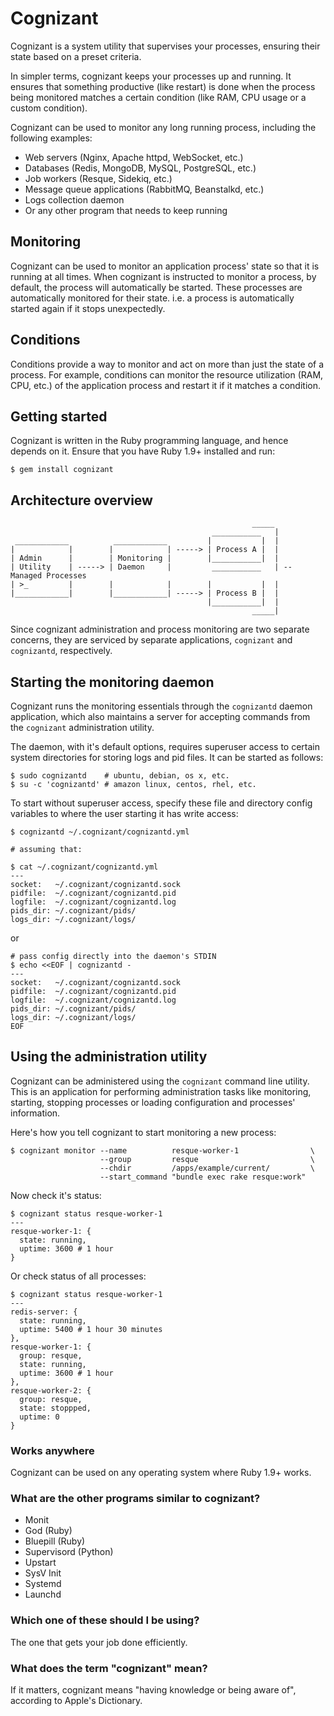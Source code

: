 # Cognizant

Cognizant is a system utility that supervises your processes, ensuring their
state based on a preset criteria.

In simpler terms, cognizant keeps your processes up and running. It ensures
that something productive (like restart) is done when the process being
monitored matches a certain condition (like RAM, CPU usage or a custom
condition).

Cognizant can be used to monitor any long running process, including the
following examples:

- Web servers (Nginx, Apache httpd, WebSocket, etc.)
- Databases (Redis, MongoDB, MySQL, PostgreSQL, etc.)
- Job workers (Resque, Sidekiq, etc.)
- Message queue applications (RabbitMQ, Beanstalkd, etc.)
- Logs collection daemon
- Or any other program that needs to keep running

## Monitoring

Cognizant can be used to monitor an application process' state so that it
is running at all times. When cognizant is instructed to monitor a process,
by default, the process will automatically be started. These processes are
automatically monitored for their state. i.e. a process is automatically
started again if it stops unexpectedly.

## Conditions

Conditions provide a way to monitor and act on more than just the state of a
process. For example, conditions can monitor the resource utilization (RAM,
CPU, etc.) of the application process and restart it if it matches a
condition.

## Getting started

Cognizant is written in the Ruby programming language, and hence depends on
it. Ensure that you have Ruby 1.9+ installed and run:

    $ gem install cognizant

## Architecture overview

                                                          _____
                                                 ___________   |
     ____________          ____________         |           |  |
    |            |        |            | -----> | Process A |  |
    | Admin      |        | Monitoring |        |___________|  |
    | Utility    | -----> | Daemon     |         ___________   | -- Managed Processes
    | >_         |        |            |        |           |  |
    |____________|        |____________| -----> | Process B |  |
                                                |___________|  |
                                                          _____|

Since cognizant administration and process monitoring are two separate concerns, they are serviced by separate applications, `cognizant` and `cognizantd`, respectively.

## Starting the monitoring daemon

Cognizant runs the monitoring essentials through the `cognizantd` daemon application, which also maintains a server for accepting commands from the `cognizant` administration utility.

The daemon, with it's default options, requires superuser access to certain system directories for storing logs and pid files. It can be started as follows:

    $ sudo cognizantd    # ubuntu, debian, os x, etc.
    $ su -c 'cognizantd' # amazon linux, centos, rhel, etc.

To start without superuser access, specify these file and directory config variables to where the user starting it has write access:

    $ cognizantd ~/.cognizant/cognizantd.yml
    
    # assuming that:
    
    $ cat ~/.cognizant/cognizantd.yml
    ---
    socket:   ~/.cognizant/cognizantd.sock
    pidfile:  ~/.cognizant/cognizantd.pid
    logfile:  ~/.cognizant/cognizantd.log
    pids_dir: ~/.cognizant/pids/
    logs_dir: ~/.cognizant/logs/

or

    # pass config directly into the daemon's STDIN
    $ echo <<EOF | cognizantd -
    ---
    socket:   ~/.cognizant/cognizantd.sock
    pidfile:  ~/.cognizant/cognizantd.pid
    logfile:  ~/.cognizant/cognizantd.log
    pids_dir: ~/.cognizant/pids/
    logs_dir: ~/.cognizant/logs/
    EOF

## Using the administration utility

Cognizant can be administered using the `cognizant` command line utility. This is an application for performing administration tasks like monitoring, starting, stopping processes or loading configuration and processes' information.

Here's how you tell cognizant to start monitoring a new process:

    $ cognizant monitor --name          resque-worker-1                \
                        --group         resque                         \
                        --chdir         /apps/example/current/         \
                        --start_command "bundle exec rake resque:work"

Now check it's status:

    $ cognizant status resque-worker-1
    ---
    resque-worker-1: {
      state: running,
      uptime: 3600 # 1 hour
    }

Or check status of all processes:

    $ cognizant status resque-worker-1
    ---
    redis-server: {
      state: running,
      uptime: 5400 # 1 hour 30 minutes
    },
    resque-worker-1: {
      group: resque,
      state: running,
      uptime: 3600 # 1 hour
    },
    resque-worker-2: {
      group: resque,
      state: stoppped,
      uptime: 0
    }

### Works anywhere

Cognizant can be used on any operating system where Ruby 1.9+ works.

### What are the other programs similar to cognizant?

- Monit
- God (Ruby)
- Bluepill (Ruby)
- Supervisord (Python)
- Upstart
- SysV Init
- Systemd
- Launchd

### Which one of these should I be using?

The one that gets your job done efficiently.

### What does the term "cognizant" mean?

If it matters, cognizant means "having knowledge or being aware of", according to Apple's Dictionary.
